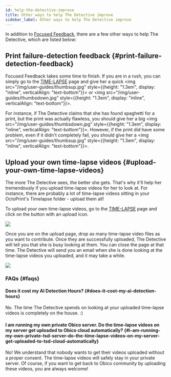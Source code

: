 ```yaml
---
id: help-the-detective-improve
title: Other ways to help The Detective improve
sidebar_label: Other ways to help The Detective improve
---
```


In addition to [Focused Feedback](/docs/user-guides/how-does-credits-work), there are a few other ways to help The Detective, which are listed below:

## Print failure-detection feedback {#print-failure-detection-feedback}

Focused Feedback takes some time to finish. If you are in a rush, you can simply go to the [TIME-LAPSE](https://app.obico.io/prints/) page and give her a quick <img src="/img/user-guides/thumbsup.jpg" style={{height: "1.3em", display: "inline", verticalAlign: "text-bottom"}}></img> or <img src="/img/user-guides/thumbsdown.jpg" style={{height: "1.3em", display: "inline", verticalAlign: "text-bottom"}}></img>.

For instance, if The Detective claims that she has found spaghetti for a print, but the print was actually flawless, you should give her a big <img src="/img/user-guides/thumbsdown.jpg" style={{height: "1.3em", display: "inline", verticalAlign: "text-bottom"}}></img>. However, if the print did have some problem, even if it didn't completely fail, you should give her a <img src="/img/user-guides/thumbsup.jpg" style={{height: "1.3em", display: "inline", verticalAlign: "text-bottom"}}></img>.

## Upload your own time-lapse videos {#upload-your-own-time-lapse-videos}

The more The Detective sees, the better she gets. That's why it'll help her tremendously if you upload time-lapse videos for her to look at. For instance, there are probably a lot of time-lapse videos sitting in your OctoPrint's Timelapse folder - upload them all!

To upload your own time-lapse videos, go to the [TIME-LAPSE](https://app.obico.io/prints/) page and click on the button with an upload icon.

![](/img/user-guides/time-lapse-upload-button.png)

Once you are on the upload page, drop as many time-lapse video files as you want to contribute. Once they are successfully uploaded, The Detective will tell you that she is busy looking at them. You can close the page at that time. The Detective will send you an email when she is done looking at the time-lapse videos you uploaded, and it may take a while.

![](/img/user-guides/time-lapse-upload-page.png)

### FAQs {#faqs}

#### Does it cost my AI Detection Hours? {#does-it-cost-my-ai-detection-hours}

No. The time The Detective spends on looking at your uploaded time-lapse videos is completely on the house. :)

#### I am running my own private Obico server. Do the time-lapse videos on my server get uploaded to Obico cloud automatically? {#i-am-running-my-own-private-tsd-server-do-the-time-lapse-videos-on-my-server-get-uploaded-to-tsd-cloud-automatically}

No! We understand that nobody wants to get their videos uploaded without a proper consent. The time-lapse videos will safely stay in your private server. Of course, if you want to get back to Obico community by uploading these videos, you are always welcome!
